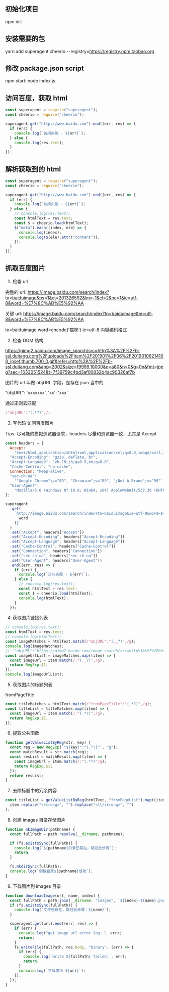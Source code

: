 ## 初始化项目

npm init

## 安装需要的包

yarn add superagent cheerio --registry=https://registry.npm.taobao.org

## 修改 package.json script

npm start: node index.js

## 访问百度，获取 html

```js
const superagent = require("superagent");
const cheerio = require("cheerio");

superagent.get("http://www.baidu.com").end((err, res) => {
  if (err) {
    console.log(`访问失败 - ${err}`);
  } else {
    console.log(res.text);
  }
});
```

## 解析获取到的 html

```js
const superagent = require("superagent");
const cheerio = require("cheerio");

superagent.get("http://www.baidu.com").end((err, res) => {
  if (err) {
    console.log(`访问失败 - ${err}`);
  } else {
    // console.log(res.text);
    const htmlText = res.text;
    const $ = cheerio.load(htmlText);
    $("meta").each((index, ele) => {
      console.log(index);
      console.log($(ele).attr("content"));
    });
  }
});
```

## 抓取百度图片

1. 检查 url

完整的 url: https://image.baidu.com/search/index?tn=baiduimage&ps=1&ct=201326592&lm=-1&cl=2&nc=1&ie=utf-8&word=%E7%8C%AB%E5%92%AA

关键 url: https://image.baidu.com/search/index?tn=baiduimage&ie=utf-8&word=%E7%8C%AB%E5%92%AA

tn=baiduimage
word=encode('猫咪')
ie=utf-8 内容编码格式

2. 检查 DOM 结构

https://gimg2.baidu.com/image_search/src=http%3A%2F%2Fb-ssl.duitang.com%2Fuploads%2Fitem%2F201901%2F06%2F20190106214108_ipsef.thumb.700_0.gif&refer=http%3A%2F%2Fb-ssl.duitang.com&app=2002&size=f9999,10000&q=a80&n=0&g=0n&fmt=jpeg?sec=1633051524&t=7f39759c4bd3af00832b4ac90326af7b

图片的 url 叫做 objURL 字段，是存在 json 当中的

"objURL": 'xxxxxxx', 'xx': 'xxx'

通过正则去匹配

```js
/"objURL":"(.*?)",/;
```

3. 写代码 访问百度图片

Tips: 尽可能的模拟浏览器请求，headers 尽量和浏览器一致，尤其是 Accept

```js
const headers = {
  Accept:
    "text/html,application/xhtml+xml,application/xml;q=0.9,image/avif,image/webp,image/apng,_/_;q=0.8,application/signed-exchange;v=b3;q=0.9",
  "Accept-Encoding": "gzip, deflate, br",
  "Accept-Language": "zh-CN,zh;q=0.9,en;q=0.8",
  "Cache-Control": "no-cache",
  Connection: "keep-alive",
  "sec-ch-ua":
    '"Google Chrome";v="89", "Chromium";v="89", ";Not A Brand";v="99"',
  "User-Agent":
    "Mozilla/5.0 (Windows NT 10.0; Win64; x64) AppleWebKit/537.36 (KHTML, like Gecko) Chrome/89.0.4389.128 Safari/537.36",
};

superagent
  .get(
    `http://image.baidu.com/search/index?tn=baiduimage&ie=utf-8&word=${encodeURIComponent(
      word
    )}`
  )
  .set("Accept", headers["Accept"])
  .set("Accept-Encoding", headers["Accept-Encoding"])
  .set("Accept-Language", headers["Accept-Language"])
  .set("Cache-Control", headers["Cache-Control"])
  .set("Connection", headers["Connection"])
  .set("sec-ch-ua", headers["sec-ch-ua"])
  .set("User-Agent", headers["User-Agent"])
  .end((err, res) => {
    if (err) {
      console.log(`访问失败 - ${err}`);
    } else {
      // console.log(res.text);
      const htmlText = res.text;
      const $ = cheerio.load(htmlText);
      console.log(htmlText);
    }
  });
```

4. 获取图片链接列表

```js
// console.log(res.text);
const htmlText = res.text;
// console.log(htmlText);
const imageMatches = htmlText.match(/"objURL":"(._?)",/g);
console.log(imageMatches);
// '"objURL":"https://gimg2.baidu.com/image_search/src=http%3A%2F%2Fbbs.lyd.com.cn%2Fdata%2Fattachment%2Fforum%2F201310%2F30%2F131626sl0c55llelcc5e05.jpg&refer=http%3A%2F%2Fbbs.lyd.com.cn&app=2002&size=f9999,10000&q=a80&n=0&g=0n&fmt=jpeg?sec=1633169321&t=382a84821de50be45d4d82143e2e435e",'
const imageUrlList = imageMatches.map((item) => {
  const imageUrl = item.match(/:"(._?)",/g);
  return RegExp.$1;
});
console.log(imageUrlList);
```

5. 获取图片的标题列表

fromPageTitle

```js
const titleMatches = htmlText.match(/"fromPageTitle":"(.*?)",/g);
const titleList = titleMatches.map((item) => {
  const imageUrl = item.match(/:"(.*?)",/g);
  return RegExp.$1;
});
```

6. 提取公共函数

```js
function getValueListByReg(str, key) {
  const reg = new RegExp(`"${key}":"(.*?)"`, "g");
  const matchResult = str.match(reg);
  const resList = matchResult.map((item) => {
    const imageUrl = item.match(/:"(.*?)"/g);
    return RegExp.$1;
  });
  return resList;
}
```

7. 去除标题中的冗余内容

```js
const titleList = getValueListByReg(htmlText, "fromPageList").map((item) =>
  item.replace("<strong>", "").replace("<\\/strong>", "")
);
```

8. 创建 images 目录存储图片

```js
function mkImageDir(pathname) {
  const fullPath = path.resolve(__dirname, pathname);

  if (fs.existsSync(fullPath)) {
    console.log(`${pathname}目录已存在，跳过此步骤`);
    return;
  }

  fs.mkdirSync(fullPath);
  console.log(`创建目录${pathname}成功`);
}
```

9. 下载图片到 images 目录

```js
function downloadImage(url, name, index) {
  const fullPath = path.join(__dirname, "images", `${index}-${name}.png`);
  if (fs.existsSync(fullPath)) {
    console.log(`文件已存在，跳过此步骤：${name}`);
  }

  superagent.get(url).end((err, res) => {
    if (err) {
      console.log("get image url error log：", err);
      return;
    }
    fs.writeFile(fullPath, res.body, "binary", (err) => {
      if (err) {
        console.log(`write ${fullPath} failed:`, err);
        return;
      }
      console.log(`下载成功 ${url}`);
    });
  });
}
```
